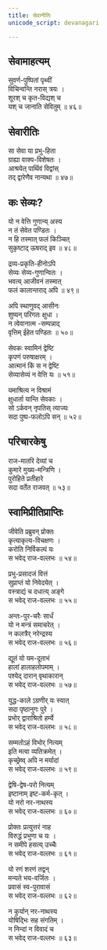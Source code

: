 ```yaml
---
title: सेवानीतिः
unicode_script: devanagari

---
```

## सेवामाहत्यम्
सुवर्ण-पुष्पितां पृथ्वीं  
विचिन्वन्ति नरास् त्रयः ।  
शूरश् च कृत-विद्यश् च  
यश् च जानाति सेवितुम् ॥ ४६॥   

## सेवारीतिः
सा सेवा या प्रभु-हिता  
ग्राह्या वाक्य-विशेषतः ।  
आश्रयेत् पार्थिवं विद्वांस्  
तद् द्वारेणैव नान्यथा ॥ ४७॥  

## कः सेव्यः?
यो न वेत्ति गुणान्य् अस्य  
न तं सेवेत पण्डितः ।  
न हि तस्मात् फलं किञ्चित्  
सुकृष्टाद् ऊषराद् इव ॥ ४८॥   

द्रव्य-प्रकृति-हीनोऽपि  
सेव्यः सेव्य-गुणान्वितः ।  
भवत्य् आजीवनं तस्मात्  
फलं कालान्तराद् अपि ॥ ४९॥   

अपि स्थाणुवद् आसीनः  
शुष्यन् परिगतः क्षुधा ।  
न त्वेवानात्म -सम्पन्नाद्  
वृत्तिम् ईहेत पण्डितः ॥ ५०॥ 

सेवकः स्वामिनं द्वेष्टि  
कृपणं परुषाक्षरम् ।  
आत्मानं किं स न द्वेष्टि  
सेव्यासेव्यं न वेत्ति यः ॥ ५१॥   

यमाश्रित्य न विश्रामं  
क्षुधार्ता यान्ति सेवकाः ।  
सो ऽर्कवन् नृपतिस् त्याज्यः  
सदा पुष्प-फलोऽपि सन् ॥ ५२॥   

## परिचारकेषु
राज-मातरि देव्यां च  
कुमारे मुख्य-मन्त्रिणि ।  
पुरोहिते प्रतीहारे  
सदा वर्तेत राजवत् ॥ ५३॥ 

## स्वामिप्रीतिप्राप्तिः
जीवेति प्रब्रुवन् प्रोक्तः  
कृत्याकृत्य-विचक्षणः ।  
करोति निर्विकल्पं यः  
स भवेद् राज-वल्लभः ॥ ५४॥  

प्रभु-प्रसादजं वित्तं  
सुप्राप्तं यो निवेदयेत् ।  
वस्त्राद्यं च दधात्य् अङ्गे  
स भवेद् राज-वल्लभः ॥ ५५॥

अन्तः-पुर-चरैः सार्धं  
यो न मन्त्रं समाचरेत् ।  
न कलत्रैर् नरेन्द्रस्य  
स भवेद् राज-वल्लभः ॥ ५६॥  

द्यूतं यो यम-दूताभं  
हालां हालाहलोपमाम् ।  
पश्येद् दारान् वृथाकारान्  
स भवेद् राज-वल्लभः ॥ ५७॥  

युद्ध-काले ऽग्रणीर् यः स्यात्  
सदा पृष्ठानुगः पुरे ।  
प्रभोर् द्वाराश्रितो हर्म्ये  
स भवेद् राज-वल्लभः ॥ ५८॥  

सम्मतोऽहं विभोर् नित्यम्  
इति मत्वा व्यतिक्रमेत् ।  
कृच्छ्रेष्व् अपि न मर्यादां  
स भवेद् राज-वल्लभः ॥ ५९॥  

द्वेषि-द्वेष-परो नित्यम्  
इष्टानाम् इष्ट-कर्म-कृत् ।  
यो नरो नर-नाथस्य  
स भवेद् राज-वल्लभः ॥ ६०॥  

प्रोक्तः प्रत्युत्तरं नाह  
विरुद्धं प्रभुणा च यः ।  
न समीपे हसत्य् उच्चैः  
स भवेद् राज-वल्लभः ॥ ६१॥  

यो रणं शरणं तद्वन्  
मन्यते भय-वर्जितः ।  
प्रवासं स्व-पुरावासं  
स भवेद् राज-वल्लभः ॥ ६२॥  

न कुर्यान् नर-नाथस्य  
योषिद्भिः सह संगतिम् ।  
न निन्दां न विवादं च  
स भवेद् राज-वल्लभः ॥ ६३॥  